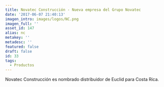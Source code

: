 ```yaml
---
title: Novatec Construcción - Nueva empresa del Grupo Novatec
date: '2017-06-07 21:40:13'
imagen_intro: images/logos/NC.png
imagen_full: ''
asset_id: 147
alias: nc
metakey: ''
metadesc: ''
featured: false
draft: false
id: 33
tags:
  - Productos
---
```


<p>Novatec Construcción es nombrado distribuidor de Euclid para Costa Rica.</p>
<!--more-->
